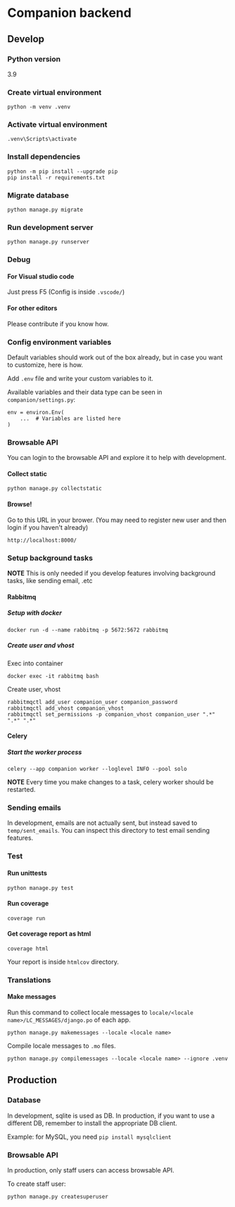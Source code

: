 # Companion backend

## Develop

### Python version
3.9

### Create virtual environment
```
python -m venv .venv
```

### Activate virtual environment
```
.venv\Scripts\activate
```

### Install dependencies
```
python -m pip install --upgrade pip
pip install -r requirements.txt
```

### Migrate database
```
python manage.py migrate
```

### Run development server
```
python manage.py runserver
```

### Debug
#### For Visual studio code
Just press F5 (Config is inside `.vscode/`)

#### For other editors
Please contribute if you know how.

### Config environment variables
Default variables should work out of the box already, but in case you want to customize, here is how.

Add `.env` file and write your custom variables to it.

Available variables and their data type can be seen in `companion/settings.py`:
```
env = environ.Env(
    ...  # Variables are listed here
)
```

### Browsable API
You can login to the browsable API and explore it to help with development.
#### Collect static
```
python manage.py collectstatic
```

#### Browse!
Go to this URL in your brower. (You may need to register new user and then login if you haven't already)
```
http://localhost:8000/
```

### Setup background tasks
**NOTE** This is only needed if you develop features involving background tasks, like sending email, .etc

#### Rabbitmq
##### Setup with docker
```
docker run -d --name rabbitmq -p 5672:5672 rabbitmq
```

##### Create user and vhost
Exec into container
```
docker exec -it rabbitmq bash
```

Create user, vhost
```
rabbitmqctl add_user companion_user companion_password
rabbitmqctl add_vhost companion_vhost
rabbitmqctl set_permissions -p companion_vhost companion_user ".*" ".*" ".*"
```

#### Celery
##### Start the worker process
```
celery --app companion worker --loglevel INFO --pool solo
```

**NOTE** Every time you make changes to a task, celery worker should be restarted.

### Sending emails
In development, emails are not actually sent, but instead saved to `temp/sent_emails`.
You can inspect this directory to test email sending features.

### Test
#### Run unittests
```
python manage.py test
```

#### Run coverage
```
coverage run
```

#### Get coverage report as html
```
coverage html
```
Your report is inside `htmlcov` directory.

### Translations
#### Make messages
Run this command to collect locale messages to `locale/<locale name>/LC_MESSAGES/django.po` of each app.
```
python manage.py makemessages --locale <locale name>
```

Compile locale messages to `.mo` files.
```
python manage.py compilemessages --locale <locale name> --ignore .venv
```

## Production

### Database
In development, sqlite is used as DB.
In production, if you want to use a different DB, remember to install the appropriate DB client.

Example: for MySQL, you need `pip install mysqlclient`

### Browsable API
In production, only staff users can access browsable API.

To create staff user:
```
python manage.py createsuperuser
```
